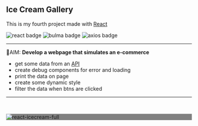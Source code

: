 
## Ice Cream Gallery 
This is my fourth project made with <a href="https://react.dev/"> React </a>


<img src="https://img.shields.io/badge/REACT-%5E18.2.0-blue" alt="react badge" /> <img src="https://img.shields.io/badge/BULMA-v0.9.4-brightgreen" alt="bulma badge"/> <img src="https://img.shields.io/badge/AXIOS-API-red" alt="axios badge"/>

<hr/>

📌AIM: **Develop a webpage that simulates an e-commerce**
- get some data from an <a href="https://react--course-api.herokuapp.com/api/v1/data/gelateria">API</a>
- create debug components for error and loading 
- print the data on page 
- create some dynamic style 
- filter the data when btns are clicked



<hr/>



<br/>

<div style="background-color:grey;">

![react-icecream-full](https://user-images.githubusercontent.com/36935960/230157458-48f058d6-5f99-4adc-8e4c-2b7f71b379ce.png)

</div>

